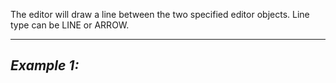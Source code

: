 The editor will draw a line between the two specified editor objects. Line type can be LINE or ARROW.


---
*Example 1:*
-